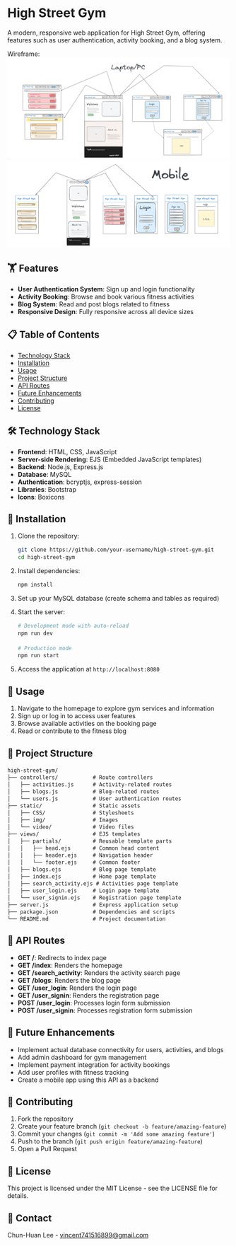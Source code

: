 # High Street Gym

A modern, responsive web application for High Street Gym, offering features such as user authentication, activity booking, and a blog system.

Wireframe:
![High Street Gym](static/img/PC_Pic.png)
![High Street Gym](static/img/Mobile_Pic.png)

## 🏋️ Features

- **User Authentication System**: Sign up and login functionality
- **Activity Booking**: Browse and book various fitness activities 
- **Blog System**: Read and post blogs related to fitness
- **Responsive Design**: Fully responsive across all device sizes

## 📋 Table of Contents

- [Technology Stack](#technology-stack)
- [Installation](#installation)
- [Usage](#usage)
- [Project Structure](#project-structure)
- [API Routes](#api-routes)
- [Future Enhancements](#future-enhancements)
- [Contributing](#contributing)
- [License](#license)

## 🛠️ Technology Stack

- **Frontend**: HTML, CSS, JavaScript
- **Server-side Rendering**: EJS (Embedded JavaScript templates)
- **Backend**: Node.js, Express.js
- **Database**: MySQL
- **Authentication**: bcryptjs, express-session
- **Libraries**: Bootstrap
- **Icons**: Boxicons

## 🔧 Installation

1. Clone the repository:
   ```bash
   git clone https://github.com/your-username/high-street-gym.git
   cd high-street-gym
   ```

2. Install dependencies:
   ```bash
   npm install
   ```

3. Set up your MySQL database (create schema and tables as required)

4. Start the server:
   ```bash
   # Development mode with auto-reload
   npm run dev
   
   # Production mode
   npm run start
   ```

5. Access the application at `http://localhost:8080`

## 🚀 Usage

1. Navigate to the homepage to explore gym services and information
2. Sign up or log in to access user features
3. Browse available activities on the booking page
4. Read or contribute to the fitness blog

## 📁 Project Structure

```
high-street-gym/
├── controllers/           # Route controllers
│   ├── activities.js      # Activity-related routes
│   ├── blogs.js           # Blog-related routes
│   └── users.js           # User authentication routes
├── static/                # Static assets
│   ├── CSS/               # Stylesheets
│   ├── img/               # Images
│   └── video/             # Video files
├── views/                 # EJS templates
│   ├── partials/          # Reusable template parts
│   │   ├── head.ejs       # Common head content
│   │   ├── header.ejs     # Navigation header
│   │   └── footer.ejs     # Common footer
│   ├── blogs.ejs          # Blog page template
│   ├── index.ejs          # Home page template
│   ├── search_activity.ejs # Activities page template
│   ├── user_login.ejs     # Login page template
│   └── user_signin.ejs    # Registration page template
├── server.js              # Express application setup
├── package.json           # Dependencies and scripts
└── README.md              # Project documentation
```

## 🔄 API Routes

- **GET /**:  Redirects to index page
- **GET /index**: Renders the homepage
- **GET /search_activity**: Renders the activity search page
- **GET /blogs**: Renders the blog page
- **GET /user_login**: Renders the login page
- **GET /user_signin**: Renders the registration page
- **POST /user_login**: Processes login form submission
- **POST /user_signin**: Processes registration form submission

## 🔮 Future Enhancements

- Implement actual database connectivity for users, activities, and blogs
- Add admin dashboard for gym management
- Implement payment integration for activity bookings
- Add user profiles with fitness tracking
- Create a mobile app using this API as a backend

## 👥 Contributing

1. Fork the repository
2. Create your feature branch (`git checkout -b feature/amazing-feature`)
3. Commit your changes (`git commit -m 'Add some amazing feature'`)
4. Push to the branch (`git push origin feature/amazing-feature`)
5. Open a Pull Request

## 📄 License

This project is licensed under the MIT License - see the LICENSE file for details.

## 📧 Contact

Chun-Huan Lee - vincent741516899@gmail.com
